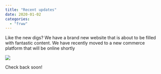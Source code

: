 ```yaml
---
title: "Recent updates"
date: 2020-01-02
categories: 
  - "frww"
---
```


Like the new digs? We have a brand new website that is about to be filled with fantastic content. We have recently moved to a new commerce platform that will be online shortly

![](images/Coming-soon-1024x765.png)

Check back soon!
